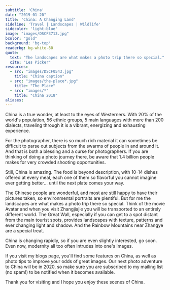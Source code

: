 ```yaml
---
subtitle: 'China'
date: "2019-01-20"
title: 'China: A Changing Land'
sideline: 'Travel | Landscapes | Wildlife'
sidecolor: 'light-blue'
image: "images/DSCF3713.jpg"
bcolor: "gold"
background: 'bg-top'
readerbg: bg-white-80
quote:
  text: "The landscapes are what makes a photo trip there so special."
  cite: "Les Picker"
resources:
  - src: "images/DSCF0543.jpg"
    title: "China caption"
  - src: "images/the-place*.jpg"
    title: "The Place"
  - src: "images/*"
    title: "China 2018"
aliases:
---
```

China is a true wonder, at least to the eyes of Westerners. With 20% of the world's population, 56 ethnic groups, 5 main languages with more than 200 dialects, traveling through it is a vibrant, energizing and exhausting experience. 

For the photographer, there is so much rich material it can sometimes be difficult to parse out subjects from the swarms of people in and around it. And that is both a blessing and a curse for photographers. If you are thinking of doing a photo journey there, be aware that 1.4 billion people makes for very crowded shooting opportunities. 

Still, China is amazing. The food is beyond description, with 10-14 dishes offered at every meal, each one of them so flavorful you cannot imagine ever getting better… until the next plate comes your way. 

The Chinese people are wonderful, and most are still happy to have their pictures taken, so environmental portraits are plentiful. But for me the landscapes are what makes a photo trip there so special. Think of the movie Avatar and when you visit Zhangjiajie you will be transported to an entirely different world. The Great Wall, especially if you can get to a spot distant from the main tourist spots, provides landscapes with texture, patterns and ever changing light and shadow. And the Rainbow Mountains near Zhangye are a special treat. 

China is changing rapidly, so if you are even slightly interested, go soon. Even now, modernity all too often intrudes into one's images. 

If you visit my blogs page, you'll find some features on China, as well as photo tips to improve your odds of great images. Our next photo adventure to China will be in 2020, so make sure you are subscribed to my mailing list (no spam!) to be notified when it becomes available. 

Thank you for visiting and I hope you enjoy these scenes of China. 